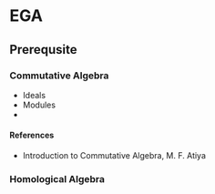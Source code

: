 
# EGA

## Prerequsite

### Commutative Algebra

  * Ideals
  * Modules
  * 
  
#### References
  * Introduction to Commutative Algebra, M. F. Atiya
  
### Homological Algebra



